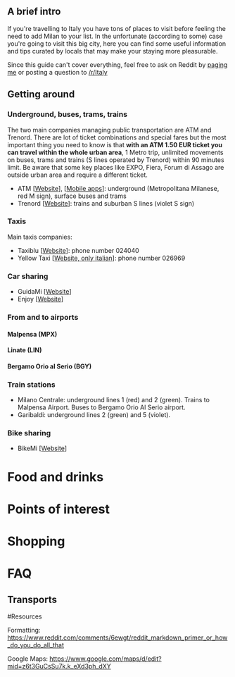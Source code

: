 ## A brief intro ##

If you're travelling to Italy you have tons of places to visit before feeling the need to add Milan to your list. In the unfortunate (according to some) case you're going to visit this big city, here you can find some useful information and tips curated by locals that may make your staying more pleasurable.

Since this guide can't cover everything, feel free to ask on Reddit by [paging me](https://www.reddit.com/user/tekanet/) or posting a question to [/r/Italy](https://www.reddit.com/r/italy)

## Getting around

### Underground, buses, trams, trains

The two main companies managing public transportation are ATM and Trenord. There are lot of ticket combinations and special fares but the most important thing you need to know is that **with an ATM 1.50 EUR ticket you can travel within the whole urban area**, 1 Metro trip, unlimited movements on buses, trams and trains (S lines operated by Trenord) within 90 minutes limit. Be aware that some key places like EXPO, Fiera, Forum di Assago are outside urban area and require a different ticket.

- ATM [[Website](http://www.atm.it/en/Pages/default.aspx)], [[Mobile apps](http://www.atm.it/it/ViaggiaConNoi/Pagine/ATMMobile.aspx)]: underground (Metropolitana Milanese, red M sign), surface buses and trams
- Trenord [[Website](http://www.trenord.it/)]: trains and suburban S lines (violet S sign)

### Taxis

Main taxis companies:

- Taxiblu [[Website](http://taxiblu.it/cms/en/)]: phone number 024040
- Yellow Taxi [[Website, only italian](http://www.026969.it/)]: phone number 026969

### Car sharing

- GuidaMi [[Website](http://www.atm.it/en/ViaggiaConNoi/Auto/Pages/Guidami.aspx)]
- Enjoy [[Website]()]

### From and to airports

#### Malpensa (MPX)

#### Linate (LIN)

#### Bergamo Orio al Serio (BGY) 

### Train stations
- Milano Centrale: underground lines 1 (red) and 2 (green). Trains to Malpensa Airport. Buses to Bergamo Orio Al Serio airport.
- Garibaldi: underground lines 2 (green) and 5 (violet). 

### Bike sharing

- BikeMi [[Website](https://www.bikemi.com/en/homepage.aspx)] 


# Food and drinks
# Points of interest
# Shopping

# FAQ
## Transports


#Resources

Formatting: https://www.reddit.com/comments/6ewgt/reddit_markdown_primer_or_how_do_you_do_all_that

Google Maps: https://www.google.com/maps/d/edit?mid=z6t3GuCsSu7k.k_eXd3ph_dXY
